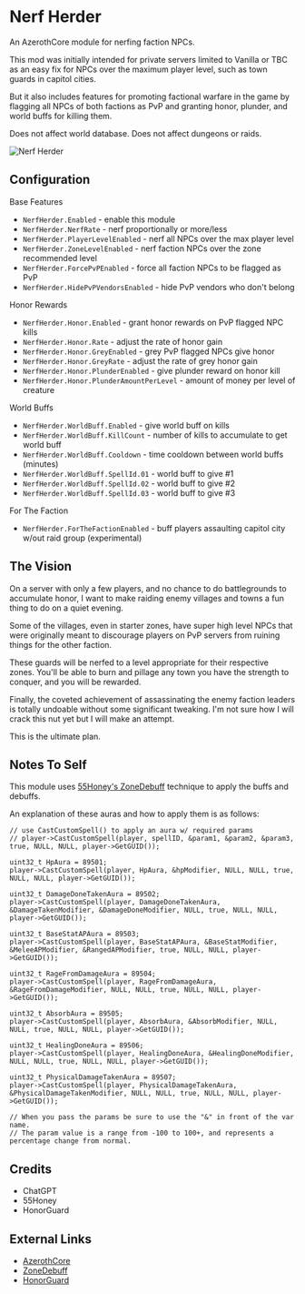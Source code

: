 # Nerf Herder

An AzerothCore module for nerfing faction NPCs.

This mod was initially intended for private servers limited to Vanilla or TBC as an easy fix for NPCs over the maximum player level, such as town guards in capitol cities.

But it also includes features for promoting factional warfare in the game by flagging all NPCs of both factions as PvP and granting honor, plunder, and world buffs for killing them.

Does not affect world database.  Does not affect dungeons or raids.

![Nerf Herder](https://i.imgur.com/gbW2964.jpg)

## Configuration

Base Features

- ``NerfHerder.Enabled`` - enable this module
- ``NerfHerder.NerfRate`` - nerf proportionally or more/less
- ``NerfHerder.PlayerLevelEnabled`` - nerf all NPCs over the max player level
- ``NerfHerder.ZoneLevelEnabled`` - nerf faction NPCs over the zone recommended level
- ``NerfHerder.ForcePvPEnabled`` - force all faction NPCs to be flagged as PvP
- ``NerfHerder.HidePvPVendorsEnabled`` - hide PvP vendors who don't belong

Honor Rewards

- ``NerfHerder.Honor.Enabled`` - grant honor rewards on PvP flagged NPC kills
- ``NerfHerder.Honor.Rate`` - adjust the rate of honor gain
- ``NerfHerder.Honor.GreyEnabled`` - grey PvP flagged NPCs give honor
- ``NerfHerder.Honor.GreyRate`` - adjust the rate of grey honor gain
- ``NerfHerder.Honor.PlunderEnabled`` - give plunder reward on honor kill
- ``NerfHerder.Honor.PlunderAmountPerLevel`` - amount of money per level of creature

World Buffs

- ``NerfHerder.WorldBuff.Enabled`` - give world buff on kills
- ``NerfHerder.WorldBuff.KillCount`` - number of kills to accumulate to get world buff
- ``NerfHerder.WorldBuff.Cooldown`` - time cooldown between world buffs (minutes)
- ``NerfHerder.WorldBuff.SpellId.01`` - world buff to give #1
- ``NerfHerder.WorldBuff.SpellId.02`` - world buff to give #2
- ``NerfHerder.WorldBuff.SpellId.03`` - world buff to give #3

For The Faction

- ``NerfHerder.ForTheFactionEnabled`` - buff players assaulting capitol city w/out raid group (experimental)

## The Vision

On a server with only a few players, and no chance to do battlegrounds to accumulate honor, I want to make raiding enemy villages and towns a fun thing to do on a quiet evening.

Some of the villages, even in starter zones, have super high level NPCs that were originally meant to discourage players on PvP servers from ruining things for the other faction.

These guards will be nerfed to a level appropriate for their respective zones.  You'll be able to burn and pillage any town you have the strength to conquer, and you will be rewarded.

Finally, the coveted achievement of assassinating the enemy faction leaders is totally undoable without some significant tweaking.  I'm not sure how I will crack this nut yet but I will make an attempt.

This is the ultimate plan.

## Notes To Self

This module uses [55Honey's ZoneDebuff](https://github.com/55Honey/Acore_ZoneDebuff/blob/master/zoneDebuff.lua) technique to apply the buffs and debuffs.

An explanation of these auras and how to apply them is as follows:

```
// use CastCustomSpell() to apply an aura w/ required params
// player->CastCustomSpell(player, spellID, &param1, &param2, &param3, true, NULL, NULL, player->GetGUID());

uint32_t HpAura = 89501;
player->CastCustomSpell(player, HpAura, &hpModifier, NULL, NULL, true, NULL, NULL, player->GetGUID());

uint32_t DamageDoneTakenAura = 89502;
player->CastCustomSpell(player, DamageDoneTakenAura, &DamageTakenModifier, &DamageDoneModifier, NULL, true, NULL, NULL, player->GetGUID());

uint32_t BaseStatAPAura = 89503;
player->CastCustomSpell(player, BaseStatAPAura, &BaseStatModifier, &MeleeAPModifier, &RangedAPModifier, true, NULL, NULL, player->GetGUID());

uint32_t RageFromDamageAura = 89504;
player->CastCustomSpell(player, RageFromDamageAura, &RageFromDamageModifier, NULL, NULL, true, NULL, NULL, player->GetGUID());

uint32_t AbsorbAura = 89505;
player->CastCustomSpell(player, AbsorbAura, &AbsorbModifier, NULL, NULL, true, NULL, NULL, player->GetGUID());

uint32_t HealingDoneAura = 89506;
player->CastCustomSpell(player, HealingDoneAura, &HealingDoneModifier, NULL, NULL, true, NULL, NULL, player->GetGUID());

uint32_t PhysicalDamageTakenAura = 89507;
player->CastCustomSpell(player, PhysicalDamageTakenAura, &PhysicalDamageTakenModifier, NULL, NULL, true, NULL, NULL, player->GetGUID());

// When you pass the params be sure to use the "&" in front of the var name.
// The param value is a range from -100 to 100+, and represents a percentage change from normal.
```

## Credits

- ChatGPT
- 55Honey
- HonorGuard

## External Links

- [AzerothCore](https://github.com/azerothcore/azerothcore-wotlk)
- [ZoneDebuff](https://github.com/55Honey/Acore_ZoneDebuff/blob/master/zoneDebuff.lua)
- [HonorGuard](https://github.com/azerothcore/mod-gain-honor-guard)
